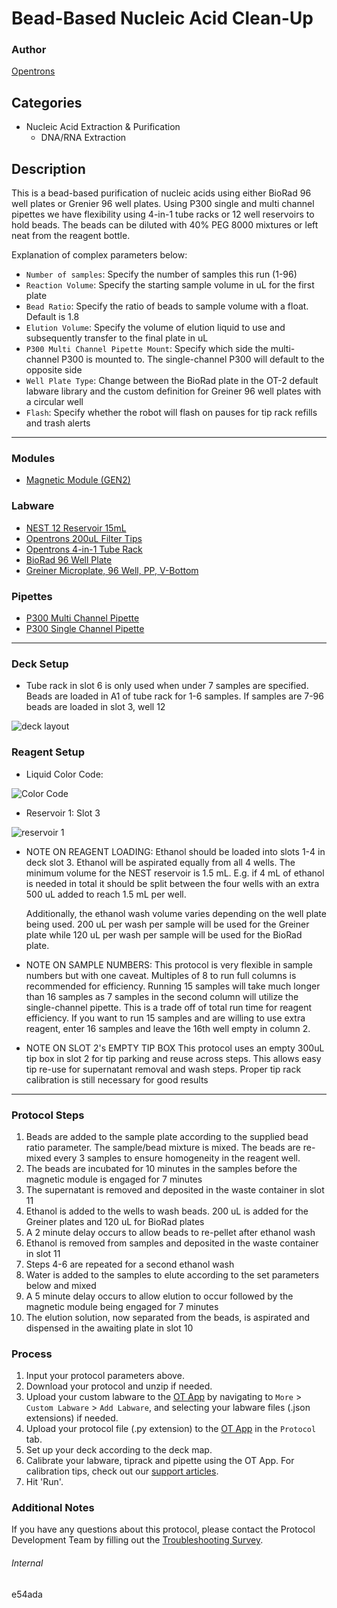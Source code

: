 # Bead-Based Nucleic Acid Clean-Up

### Author
[Opentrons](https://opentrons.com/)

## Categories
* Nucleic Acid Extraction & Purification
	* DNA/RNA Extraction

## Description
This is a bead-based purification of nucleic acids using either BioRad 96 well plates or Grenier 96 well plates. Using P300 single and multi channel pipettes we have flexibility using 4-in-1 tube racks or 12 well reservoirs to hold beads. The beads can be diluted with 40% PEG 8000 mixtures or left neat from the reagent bottle.

Explanation of complex parameters below:
* `Number of samples`: Specify the number of samples this run (1-96)
* `Reaction Volume`: Specify the starting sample volume in uL for the first plate
* `Bead Ratio`: Specify the ratio of beads to sample volume with a float. Default is 1.8
* `Elution Volume`: Specify the volume of elution liquid to use and subsequently transfer to the final plate in uL
* `P300 Multi Channel Pipette Mount`: Specify which side the multi-channel P300 is mounted to. The single-channel P300 will default to the opposite side
* `Well Plate Type`: Change between the BioRad plate in the OT-2 default labware library and the custom definition for Greiner 96 well plates with a circular well
* `Flash`: Specify whether the robot will flash on pauses for tip rack refills and trash alerts

---

### Modules
* [Magnetic Module (GEN2)](https://shop.opentrons.com/collections/hardware-modules/products/magdeck)

### Labware
* [NEST 12 Reservoir 15mL](https://shop.opentrons.com/collections/reservoirs/products/nest-12-well-reservoir-15-ml)
* [Opentrons 200uL Filter Tips](https://shop.opentrons.com/collections/opentrons-tips/products/opentrons-200ul-filter-tips)
* [Opentrons 4-in-1 Tube Rack](https://shop.opentrons.com/4-in-1-tube-rack-set/)
* [BioRad 96 Well Plate](https://www.bio-rad.com/en-us/sku/hsp9601-hard-shell-96-well-pcr-plates-low-profile-thin-wall-skirted-white-clear?ID=hsp9601)
* [Greiner Microplate, 96 Well, PP, V-Bottom](https://shop.gbo.com/en/usa/products/bioscience/microplates/96-well-microplates/96-well-polypropylene-microplates/651201.html)

### Pipettes
* [P300 Multi Channel Pipette](https://shop.opentrons.com/collections/ot-2-robot/products/8-channel-electronic-pipette)
* [P300 Single Channel Pipette](https://shop.opentrons.com/single-channel-electronic-pipette-p20/)

---

### Deck Setup

* Tube rack in slot 6 is only used when under 7 samples are specified. Beads are loaded in A1 of tube rack for 1-6 samples. If samples are 7-96 beads are loaded in slot 3, well 12

![deck layout](https://opentrons-protocol-library-website.s3.amazonaws.com/custom-README-images/e54ada/deck_layout.png)

### Reagent Setup

* Liquid Color Code:

![Color Code](https://opentrons-protocol-library-website.s3.amazonaws.com/custom-README-images/e54ada/liquids.png)

* Reservoir 1: Slot 3

![reservoir 1](https://opentrons-protocol-library-website.s3.amazonaws.com/custom-README-images/e54ada/resv.png)

* NOTE ON REAGENT LOADING:
  Ethanol should be loaded into slots 1-4 in deck slot 3. Ethanol will be aspirated equally from all 4 wells. The minimum volume for the NEST reservoir is 1.5 mL. E.g. if 4 mL of ethanol is needed in total it should be split between the four wells with an extra 500 uL added to reach 1.5 mL per well.

  Additionally, the ethanol wash volume varies depending on the well plate being used. 200 uL per wash per sample will be used for the Greiner plate while 120 uL per wash per sample will be used for the BioRad plate.

* NOTE ON SAMPLE NUMBERS:
  This protocol is very flexible in sample numbers but with one caveat. Multiples of 8 to run full columns is recommended for efficiency. Running 15 samples will take much longer than 16 samples as 7 samples in the second column will utilize the single-channel pipette. This is a trade off of total run time for reagent efficiency. If you want to run 15 samples and are willing to use extra reagent, enter 16 samples and leave the 16th well empty in column 2.

* NOTE ON SLOT 2's EMPTY TIP BOX
  This protocol uses an empty 300uL tip box in slot 2 for tip parking and reuse across steps. This allows easy tip re-use for supernatant removal and wash steps. Proper tip rack calibration is still necessary for good results

---

### Protocol Steps
1. Beads are added to the sample plate according to the supplied bead ratio parameter. The sample/bead mixture is mixed. The beads are re-mixed every 3 samples to ensure homogeneity in the reagent well.
2. The beads are incubated for 10 minutes in the samples before the magnetic module is engaged for 7 minutes
3. The supernatant is removed and deposited in the waste container in slot 11
4. Ethanol is added to the wells to wash beads. 200 uL is added for the Greiner plates and 120 uL for BioRad plates
5. A 2 minute delay occurs to allow beads to re-pellet after ethanol wash
6. Ethanol is removed from samples and deposited in the waste container in slot 11
7. Steps 4-6 are repeated for a second ethanol wash
8. Water is added to the samples to elute according to the set parameters below and mixed
9. A 5 minute delay occurs to allow elution to occur followed by the magnetic module being engaged for 7 minutes
10. The elution solution, now separated from the beads, is aspirated and dispensed in the awaiting plate in slot 10

### Process
1. Input your protocol parameters above.
2. Download your protocol and unzip if needed.
3. Upload your custom labware to the [OT App](https://opentrons.com/ot-app) by navigating to `More` > `Custom Labware` > `Add Labware`, and selecting your labware files (.json extensions) if needed.
4. Upload your protocol file (.py extension) to the [OT App](https://opentrons.com/ot-app) in the `Protocol` tab.
5. Set up your deck according to the deck map.
6. Calibrate your labware, tiprack and pipette using the OT App. For calibration tips, check out our [support articles](https://support.opentrons.com/en/collections/1559720-guide-for-getting-started-with-the-ot-2).
7. Hit 'Run'.

### Additional Notes
If you have any questions about this protocol, please contact the Protocol Development Team by filling out the [Troubleshooting Survey](https://protocol-troubleshooting.paperform.co/).

###### Internal
e54ada
